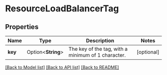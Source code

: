 # ResourceLoadBalancerTag

## Properties

Name | Type | Description | Notes
------------ | ------------- | ------------- | -------------
**key** | Option<**String**> | The key of the tag, with a minimum of 1 character. | [optional]

[[Back to Model list]](../README.md#documentation-for-models) [[Back to API list]](../README.md#documentation-for-api-endpoints) [[Back to README]](../README.md)


